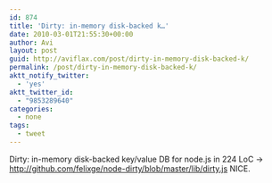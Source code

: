 ```yaml
---
id: 874
title: 'Dirty: in-memory disk-backed k…'
date: 2010-03-01T21:55:30+00:00
author: Avi
layout: post
guid: http://aviflax.com/post/dirty-in-memory-disk-backed-k/
permalink: /post/dirty-in-memory-disk-backed-k/
aktt_notify_twitter:
  - 'yes'
aktt_twitter_id:
  - "9853289640"
categories:
  - none
tags:
  - tweet
---
```

Dirty: in-memory disk-backed key/value DB for node.js in 224 LoC → <a href="http://github.com/felixge/node-dirty/blob/master/lib/dirty.js" rel="nofollow">http://github.com/felixge/node-dirty/blob/master/lib/dirty.js</a> NICE.